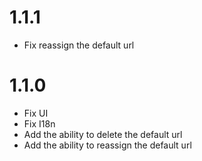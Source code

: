 # 1.1.1

- Fix reassign the default url

# 1.1.0

- Fix UI
- Fix I18n
- Add the ability to delete the default url
- Add the ability to reassign the default url